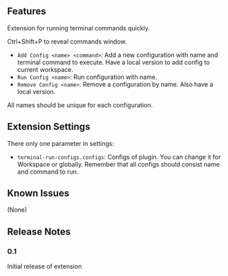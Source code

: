 ## Features

Extension for running terminal commands quickly.

Ctrl+Shift+P to reveal commands window.

- `Add Config <name> <command>`: Add a new configuration with name and terminal command to execute. Have a local version to add config to current workspace.
- `Run Config <name>`: Run configuration with name.
- `Remove Config <name>`: Remove a configuration by name. Also have a local version.

All names should be unique for each configuration.

## Extension Settings

There only one parameter in settings:

* `terminal-run-configs.configs`: Configs of plugin. You can change it for Workspace or globally. Remember that all configs should consist name and command to run.

## Known Issues

(None)

## Release Notes

### 0.1

Initial release of extension